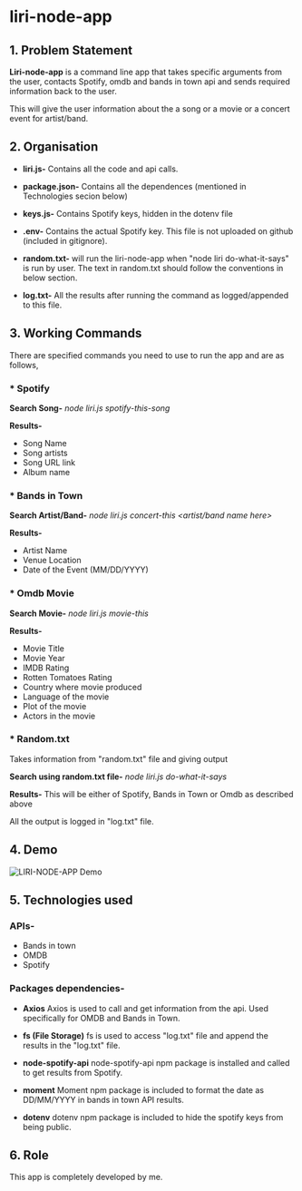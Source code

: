 # liri-node-app

## 1. Problem Statement

**Liri-node-app** is a command line app that takes specific arguments from the user, contacts Spotify, omdb and bands in town api and sends required information back to the user.

This will give the user information about the a song or a movie or a concert event for artist/band.

## 2. Organisation

* **liri.js-** Contains all the code and api calls.

* **package.json-** Contains all the dependences 
(mentioned in Technologies secion below)

* **keys.js-** Contains Spotify keys, hidden in the dotenv file

* **.env-** Contains the actual Spotify key. This file is not uploaded on github (included in gitignore).

* **random.txt-** will run the liri-node-app when "node liri do-what-it-says" is run by user. The text in random.txt should follow the conventions in below section.

* **log.txt-** All the results after running the command as logged/appended to this file.

## 3. Working Commands

There are specified commands you need to use to run the app and are as follows,

### * Spotify

**Search Song-**
  *node liri.js spotify-this-song <song name here>*

**Results-**
* Song Name
* Song artists
* Song URL link
* Album name

### * Bands in Town

**Search Artist/Band-**
 *node liri.js concert-this <artist/band name here>*

**Results-**
* Artist Name
* Venue Location
* Date of the Event (MM/DD/YYYY)

### * Omdb Movie

**Search Movie-**
 *node liri.js movie-this <movie name here>*

**Results-**
* Movie Title
* Movie Year
* IMDB Rating
* Rotten Tomatoes Rating
* Country where movie produced
* Language of the movie
* Plot of the movie
* Actors in the movie

### * Random.txt
  
Takes information from "random.txt" file and giving output

**Search using random.txt file-**
 *node liri.js do-what-it-says*

**Results-**
This will be either of Spotify, Bands in Town or Omdb as described above

All the output is logged in "log.txt" file.

## 4. Demo

![LIRI-NODE-APP Demo](video/liri.gif)

## 5. Technologies used

### APIs-
* Bands in town
* OMDB
* Spotify

### Packages dependencies-

* **Axios**
Axios is used to call and get information from the api. Used specifically for OMDB and Bands in Town.

* **fs (File Storage)**
fs is used to access "log.txt" file and append the results in the "log.txt" file.

* **node-spotify-api**
node-spotify-api npm package is installed and called to get results from Spotify.

* **moment**
Moment npm package is included to format the date as DD/MM/YYYY in bands in town API results.

* **dotenv**
dotenv npm package is included to hide the spotify keys from being public.

## 6. Role

This app is completely developed by me.
